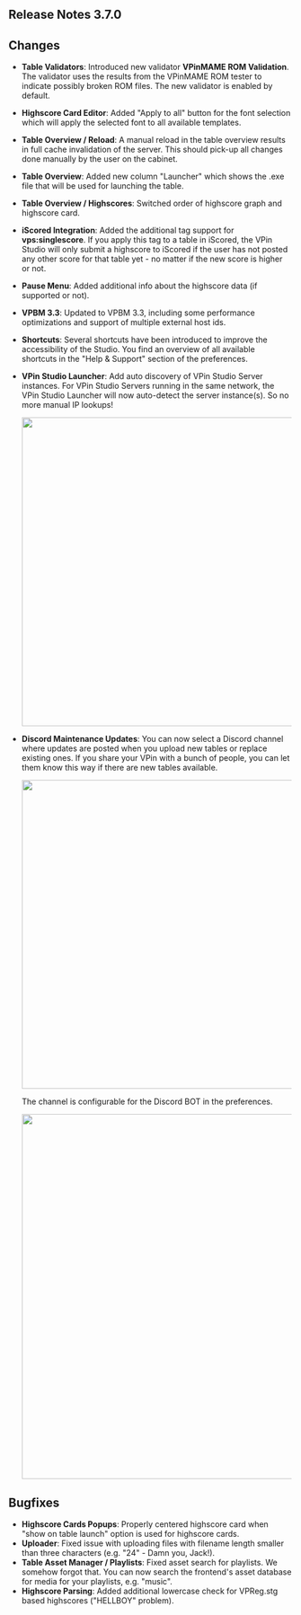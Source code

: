 ## Release Notes 3.7.0

## Changes

- **Table Validators**: Introduced new validator **VPinMAME ROM Validation**. The validator uses the results from the VPinMAME ROM tester to indicate possibly broken ROM files. The new validator is enabled by default.
- **Highscore Card Editor**: Added "Apply to all" button for the font selection which will apply the selected font to all available templates.
- **Table Overview / Reload**: A manual reload in the table overview results in full cache invalidation of the server. This should pick-up all changes done manually by the user on the cabinet.
- **Table Overview**: Added new column "Launcher" which shows the .exe file that will be used for launching the table.
- **Table Overview / Highscores**: Switched order of highscore graph and highscore card.
- **iScored Integration**: Added the additional tag support for **vps:singlescore**. If you apply this tag to a table in iScored, the VPin Studio will only submit a highscore to iScored if the user has not posted any other score for that table yet - no matter if the new score is higher or not.
- **Pause Menu**: Added additional info about the highscore data (if supported or not).
- **VPBM 3.3**: Updated to VPBM 3.3, including some performance optimizations and support of multiple external host ids.
- **Shortcuts**: Several shortcuts have been introduced to improve the accessibility of the Studio. You find an overview of all available shortcuts in the "Help & Support" section of the preferences. 
- **VPin Studio Launcher**: Add auto discovery of VPin Studio Server instances. For VPin Studio Servers running in the same network, the VPin Studio Launcher will now auto-detect the server instance(s). So no more manual IP lookups!

  <img src="https://raw.githubusercontent.com/syd711/vpin-studio/main/documentation/misc/network-discovery.png" width="550" />

- **Discord Maintenance Updates**: You can now select a Discord channel where updates are posted when you upload new tables or replace existing ones. If you share your VPin with a bunch of people, you can let them know this way if there are new tables available.  

  <img src="https://raw.githubusercontent.com/syd711/vpin-studio/main/documentation/discord/table-updates-channel.png" width="550" />

  The channel is configurable for the Discord BOT in the preferences.

  <img src="https://raw.githubusercontent.com/syd711/vpin-studio/main/documentation/discord/table-updates.png" width="650" />

## Bugfixes
  
- **Highscore Cards Popups**: Properly centered highscore card when "show on table launch" option is used for highscore cards.
- **Uploader**: Fixed issue with uploading files with filename length smaller than three characters (e.g. "24" - Damn you, Jack!).
- **Table Asset Manager / Playlists**: Fixed asset search for playlists. We somehow forgot that. You can now search the frontend's asset database for media for your playlists, e.g. "music".
- **Highscore Parsing**: Added additional lowercase check for VPReg.stg based highscores ("HELLBOY" problem).